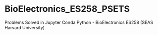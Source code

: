 # BioElectronics_ES258_PSETS
Problems Solved in Jupyter Conda Python - BioElectronics ES258 (SEAS Harvard University)
